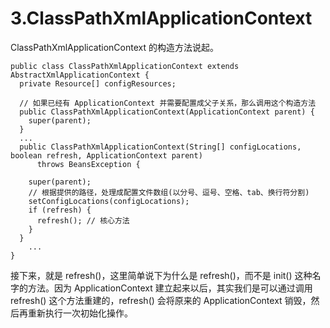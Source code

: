 # 3.ClassPathXmlApplicationContext

ClassPathXmlApplicationContext 的构造方法说起。

```text
public class ClassPathXmlApplicationContext extends AbstractXmlApplicationContext {
  private Resource[] configResources;

  // 如果已经有 ApplicationContext 并需要配置成父子关系，那么调用这个构造方法
  public ClassPathXmlApplicationContext(ApplicationContext parent) {
    super(parent);
  }
  ...
  public ClassPathXmlApplicationContext(String[] configLocations, boolean refresh, ApplicationContext parent)
      throws BeansException {

    super(parent);
    // 根据提供的路径，处理成配置文件数组(以分号、逗号、空格、tab、换行符分割)
    setConfigLocations(configLocations);
    if (refresh) {
      refresh(); // 核心方法
    }
  }
    ...
}
```

接下来，就是 refresh\(\)，这里简单说下为什么是 refresh\(\)，而不是 init\(\) 这种名字的方法。因为 ApplicationContext 建立起来以后，其实我们是可以通过调用 refresh\(\) 这个方法重建的，refresh\(\) 会将原来的 ApplicationContext 销毁，然后再重新执行一次初始化操作。

